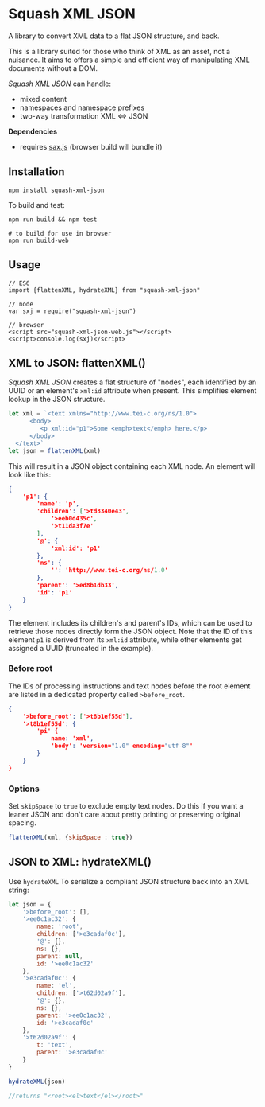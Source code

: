 # Squash XML JSON

A library to convert XML data to a flat JSON structure, and back.

This is a library suited for those who think of
XML as an asset, not a nuisance. It aims to offers a simple and efficient way of manipulating XML documents without a DOM.

*Squash XML JSON* can handle:
* mixed content
* namespaces and namespace prefixes
* two-way transformation XML <=> JSON

**Dependencies**
* requires [sax.js](https://github.com/isaacs/sax-js) (browser build will bundle it)

## Installation

```shell
npm install squash-xml-json
```

To build and test:

```shell
npm run build && npm test

# to build for use in browser
npm run build-web
```

## Usage

```
// ES6
import {flattenXML, hydrateXML} from "squash-xml-json"

// node
var sxj = require("squash-xml-json")

// browser
<script src="squash-xml-json-web.js"></script>
<script>console.log(sxj)</script>
```

## XML to JSON: flattenXML()

*Squash XML JSON* creates a flat structure of "nodes", each identified by an UUID or an element's `xml:id` attribute when present.
This simplifies element lookup in the JSON structure.

```JavaScript
let xml = `<text xmlns="http://www.tei-c.org/ns/1.0">
      <body>
         <p xml:id="p1">Some <emph>text</emph> here.</p>
      </body>
  </text>`
let json = flattenXML(xml)
```

This will result in a JSON object containing each XML node. An element will look like this:

```JSON
{
	'p1': {
		'name': 'p',
		'children': ['>td8340e43',
			'>eeb0d435c',
			'>t11da3f7e'
		],
		'@': {
			'xml:id': 'p1'
		},
		'ns': {
			'': 'http://www.tei-c.org/ns/1.0'
		},
		'parent': '>ed8b1db33',
		'id': 'p1'
	}
}
```

The element includes its children's and parent's IDs, which can be used to retrieve those nodes directly form the JSON object. Note that the ID of this element `p1` is derived from its `xml:id` attribute, while other elements get assigned a UUID (truncated in the example).

### Before root

The IDs of processing instructions and text nodes before the root element are listed in a dedicated property called  `>before_root`.

```JSON
{
	'>before_root': ['>t8b1ef55d'],
	'>t8b1ef55d': {
		'pi' {
			name: 'xml',
			'body': 'version="1.0" encoding="utf-8"'
		}
	}
}
```

### Options

Set `skipSpace` to `true` to exclude empty text nodes. Do this if you want a leaner JSON and don't care about pretty printing or preserving original spacing.

```JavaScript
flattenXML(xml, {skipSpace : true})
```

## JSON to XML: hydrateXML()

Use `hydrateXML` To serialize a compliant JSON structure back into an XML string:

```JavaScript
let json = {
	'>before_root': [],
	'>ee0c1ac32': {
		name: 'root',
		children: ['>e3cadaf0c'],
		'@': {},
		ns: {},
		parent: null,
		id: '>ee0c1ac32'
	},
	'>e3cadaf0c': {
		name: 'el',
		children: ['>t62d02a9f'],
		'@': {},
		ns: {},
		parent: '>ee0c1ac32',
		id: '>e3cadaf0c'
	},
	'>t62d02a9f': {
		t: 'text',
		parent: '>e3cadaf0c'
	}
}

hydrateXML(json)

//returns "<root><el>text</el></root>"
```
